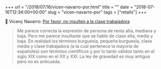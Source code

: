 +++
url = "/2018/07/16/vicen-navarro-por.html"
title = ""
date = "2018-07-16T12:34:00+00:00"
slug = "vicen-navarro-por"
tags = ["retalls"]
+++

📎 Vicenç Navarro: [Por favor, no insulten a la clase trabajadora](http://www.vnavarro.org/?p=3458)

> Me parece correcta la expresión de persona de renta alta, mediana y baja. Pero me parece insultante que se hable de clase alta, media y baja. En realidad los términos burguesía, pequeña burguesía, clase media y clase trabajadora (a la cual pertenece la mayoría de españoles) son términos científicos y por lo tanto válidos tanto en el siglo XIX como en el XX y XXI. La ley de gravedad es muy antigua pero no es anticuada.